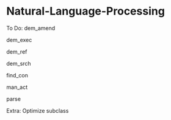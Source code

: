 # Natural-Language-Processing

To Do:
dem_amend

dem_exec

dem_ref

dem_srch

find_con

man_act

parse

Extra:
Optimize subclass
